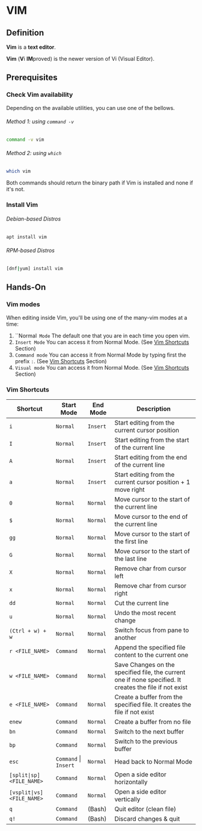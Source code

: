 # VIM

## Definition
**Vim** is a **text editor**.

**Vim** (**V**i **IM**proved) is the newer version of Vi (Visual Editor).

## Prerequisites

### Check Vim availability
Depending on the available utilities, you can use one of the bellows.
###### Method 1: using `command -v`
```bash
command -v vim
```
###### Method 2: using `which`
```bash
which vim
```
Both commands should return the binary path if Vim is installed and none if it's not.

### Install Vim
###### Debian-based Distros
```bash
apt install vim
```
###### RPM-based Distros 
```bash
[dnf|yum] install vim 
```

## Hands-On

### Vim modes
When editing inside Vim, you'll be using one of the many-vim modes at a time:
1. ``Normal` Mode` The default one that you are in each time you open vim.
2. `Insert Mode` You can access it from Normal Mode. (See [Vim Shortcuts](#vim-shortcuts) Section)
3. `Command mode` You can access it from Normal Mode by typing first the prefix `:`. (See [Vim Shortcuts](#vim-shortcuts) Section)
4. `Visual mode` You can access it from Normal Mode. (See [Vim Shortcuts](#vim-shortcuts) Section)

### Vim Shortcuts
| Shortcut                   | Start Mode            | End Mode | Description                                                                                             |
|----------------------------|-----------------------|----------|---------------------------------------------------------------------------------------------------------|
| `i`                        | `Normal`              | `Insert` | Start editing from the current cursor position                                                          |
| `I`                        | `Normal`              | `Insert` | Start editing from the start of the current line                                                        |
| `A`                        | `Normal`              | `Insert` | Start editing from the end of the current line                                                          |
| `a`                        | `Normal`              | `Insert` | Start editing from the current cursor position + 1 move right                                           |
| `0`                        | `Normal`              | `Normal` | Move cursor to the start of the current line                                                            |
| `$`                        | `Normal`              | `Normal` | Move cursor to the end of the current line                                                              |
| `gg`                       | `Normal`              | `Normal` | Move cursor to the start of the first line                                                              |
| `G`                        | `Normal`              | `Normal` | Move cursor to the start of the last line                                                               |
| `X`                        | `Normal`              | `Normal` | Remove char from cursor left                                                                            |
| `x`                        | `Normal`              | `Normal` | Remove char from cursor right                                                                           |
| `dd`                       | `Normal`              | `Normal` | Cut the current line                                                                                    |
| `u`                        | `Normal`              | `Normal` | Undo the most recent change                                                                             |
| `(Ctrl + w) + w`           | `Normal`              | `Normal` | Switch focus from pane to another                                                                       |
| `r <FILE_NAME>`            | `Command`             | `Normal` | Append the specified file content to the current one                                                    |
| `w <FILE_NAME>`            | `Command`             | `Normal` | Save Changes on the specified file, the current one if none specified. It creates the file if not exist |
| `e <FILE_NAME>`            | `Command`             | `Normal` | Create a buffer from the specified file. It creates the file if not exist                               |
| `enew`                     | `Command`             | `Normal` | Create a buffer from no file                                                                            |
| `bn`                       | `Command`             | `Normal` | Switch to the next buffer                                                                               |
| `bp`                       | `Command`             | `Normal` | Switch to the previous buffer                                                                           |
| `esc`                      | `Command` \| `Insert` | `Normal` | Head back to Normal Mode                                                                                |
| `[split\|sp] <FILE_NAME>`  | `Command`             | `Normal` | Open a side editor horizontally                                                                         |
| `[vsplit\|vs] <FILE_NAME>` | `Command`             | `Normal` | Open a side editor vertically                                                                           |
| `q`                        | `Command`             | (Bash)   | Quit editor (clean file)                                                                                |
| `q!`                       | `Command`             | (Bash)   | Discard changes & quit                                                                                  |

